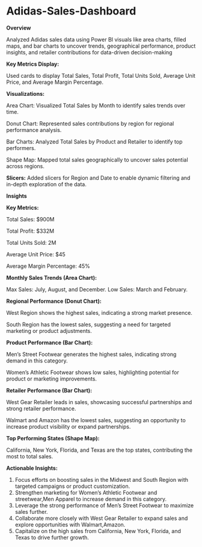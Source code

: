 # Adidas-Sales-Dashboard

**Overview**

Analyzed Adidas sales data using Power BI visuals like area charts, filled maps, and bar charts to uncover trends, geographical performance, product insights, and retailer contributions for data-driven decision-making

**Key Metrics Display:**

Used cards to display Total Sales, Total Profit, Total Units Sold, Average Unit Price, and Average Margin Percentage.

**Visualizations:**

Area Chart: Visualized Total Sales by Month to identify sales trends over time.

Donut Chart: Represented sales contributions by region for regional performance analysis.

Bar Charts: Analyzed Total Sales by Product and Retailer to identify top performers.

Shape Map: Mapped total sales geographically to uncover sales potential across regions.

**Slicers:**
Added slicers for Region and Date to enable dynamic filtering and in-depth exploration of the data.

**Insights**

**Key Metrics:**

Total Sales: $900M

Total Profit: $332M

Total Units Sold: 2M

Average Unit Price: $45

Average Margin Percentage: 45%

**Monthly Sales Trends (Area Chart):**

Max Sales: July, August, and December.
Low Sales: March and February.

**Regional Performance (Donut Chart):**

West Region shows the highest sales, indicating a strong market presence.

South Region has the lowest sales, suggesting a need for targeted marketing or product adjustments.

**Product Performance (Bar Chart):**

Men’s Street Footwear generates the highest sales, indicating strong demand in this category.

Women’s Athletic Footwear shows low sales, highlighting potential for product or marketing improvements.

**Retailer Performance (Bar Chart):**

West Gear Retailer leads in sales, showcasing successful partnerships and strong retailer performance.

Walmart and Amazon has the lowest sales, suggesting an opportunity to increase product visibility or expand partnerships.

**Top Performing States (Shape Map):**

California, New York, Florida, and Texas are the top states, contributing the most to total sales.


**Actionable Insights:**

1) Focus efforts on boosting sales in the Midwest and South Region with targeted campaigns or product customization.
2) Strengthen marketing for Women’s Athletic Footwear and streetwear,Men Apparel to increase demand in this category.
3) Leverage the strong performance of Men’s Street Footwear to maximize sales further.
4) Collaborate more closely with West Gear Retailer to expand sales and explore opportunities with Walmart,Amazon.
5) Capitalize on the high sales from California, New York, Florida, and Texas to drive further growth.
